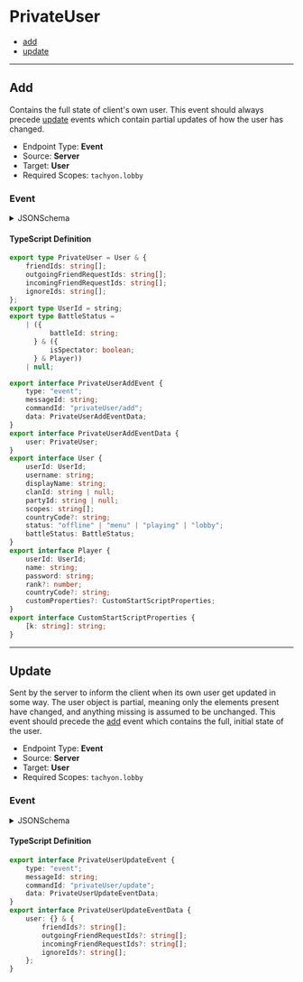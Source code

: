 <!-- THIS FILE IS AUTOMATICALLY GENERATED, PLEASE DO NOT EDIT IT MANUALLY -->

# PrivateUser

- [add](#add)
- [update](#update)
---

## Add

Contains the full state of client's own user. This event should always precede [update](#update) events which contain partial updates of how the user has changed.

- Endpoint Type: **Event**
- Source: **Server**
- Target: **User**
- Required Scopes: `tachyon.lobby`

### Event

<details>
<summary>JSONSchema</summary>

```json
{
    "title": "PrivateUserAddEvent",
    "tachyon": {
        "source": "server",
        "target": "user",
        "scopes": ["tachyon.lobby"]
    },
    "type": "object",
    "properties": {
        "type": { "const": "event" },
        "messageId": { "type": "string" },
        "commandId": { "const": "privateUser/add" },
        "data": {
            "title": "PrivateUserAddEventData",
            "type": "object",
            "properties": {
                "user": { "$ref": "../../definitions/privateUser.json" }
            },
            "required": ["user"]
        }
    },
    "required": ["type", "messageId", "commandId", "data"]
}

```
</details>

#### TypeScript Definition
```ts
export type PrivateUser = User & {
    friendIds: string[];
    outgoingFriendRequestIds: string[];
    incomingFriendRequestIds: string[];
    ignoreIds: string[];
};
export type UserId = string;
export type BattleStatus =
    | ({
          battleId: string;
      } & ({
          isSpectator: boolean;
      } & Player))
    | null;

export interface PrivateUserAddEvent {
    type: "event";
    messageId: string;
    commandId: "privateUser/add";
    data: PrivateUserAddEventData;
}
export interface PrivateUserAddEventData {
    user: PrivateUser;
}
export interface User {
    userId: UserId;
    username: string;
    displayName: string;
    clanId: string | null;
    partyId: string | null;
    scopes: string[];
    countryCode?: string;
    status: "offline" | "menu" | "playing" | "lobby";
    battleStatus: BattleStatus;
}
export interface Player {
    userId: UserId;
    name: string;
    password: string;
    rank?: number;
    countryCode?: string;
    customProperties?: CustomStartScriptProperties;
}
export interface CustomStartScriptProperties {
    [k: string]: string;
}
```
---

## Update

Sent by the server to inform the client when its own user get updated in some way. The user object is partial, meaning only the elements present have changed, and anything missing is assumed to be unchanged. This event should precede the [add](#add) event which contains the full, initial state of the user.

- Endpoint Type: **Event**
- Source: **Server**
- Target: **User**
- Required Scopes: `tachyon.lobby`

### Event

<details>
<summary>JSONSchema</summary>

```json
{
    "title": "PrivateUserUpdateEvent",
    "tachyon": {
        "source": "server",
        "target": "user",
        "scopes": ["tachyon.lobby"]
    },
    "type": "object",
    "properties": {
        "type": { "const": "event" },
        "messageId": { "type": "string" },
        "commandId": { "const": "privateUser/update" },
        "data": {
            "title": "PrivateUserUpdateEventData",
            "type": "object",
            "properties": {
                "user": {
                    "type": "object",
                    "allOf": [
                        { "type": "object", "properties": {} },
                        {
                            "type": "object",
                            "properties": {
                                "friendIds": {
                                    "type": "array",
                                    "items": { "type": "string" }
                                },
                                "outgoingFriendRequestIds": {
                                    "type": "array",
                                    "items": { "type": "string" }
                                },
                                "incomingFriendRequestIds": {
                                    "type": "array",
                                    "items": { "type": "string" }
                                },
                                "ignoreIds": {
                                    "type": "array",
                                    "items": { "type": "string" }
                                }
                            }
                        }
                    ]
                }
            },
            "required": ["user"]
        }
    },
    "required": ["type", "messageId", "commandId", "data"]
}

```
</details>

#### TypeScript Definition
```ts
export interface PrivateUserUpdateEvent {
    type: "event";
    messageId: string;
    commandId: "privateUser/update";
    data: PrivateUserUpdateEventData;
}
export interface PrivateUserUpdateEventData {
    user: {} & {
        friendIds?: string[];
        outgoingFriendRequestIds?: string[];
        incomingFriendRequestIds?: string[];
        ignoreIds?: string[];
    };
}
```
